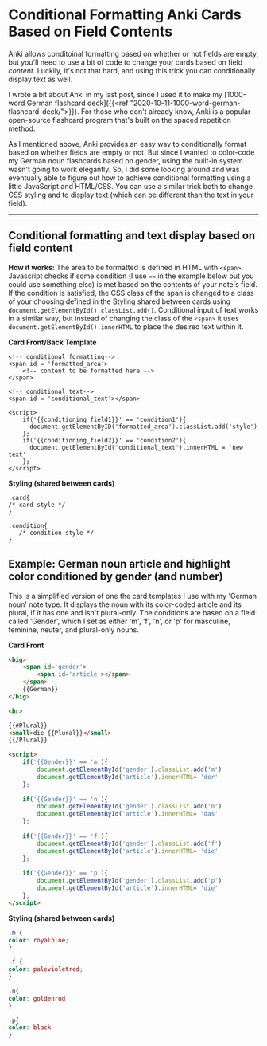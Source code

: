 # Conditional Formatting Anki Cards Based on Field Contents


Anki allows conditoinal formatting based on whether or not fields are empty, but you'll need to use a bit of code to change your cards based on field *content.* Luckily, it's not that hard, and using this trick you can conditionally display text as well.

<!--more-->

I wrote a bit about Anki in my last post, since I used it to make my [1000-word German flashcard deck]({{<ref "2020-10-11-1000-word-german-flashcard-deck/">}}). For those who don't already know, Anki is a popular open-source flashcard program that's built on the spaced repetition method.

As I mentioned above, Anki provides an easy way to conditionally format based on whether fields are empty or not. But since I wanted to color-code my German noun flashcards based on gender, using the built-in system wasn't going to work elegantly. So, I did some looking around and was eventually able to figure out how to achieve conditional formatting using a little JavaScript and HTML/CSS. You can use a similar trick both to change CSS styling and to display text (which can be different than the text in your field).

---

## Conditional formatting and text display based on field content

**How it works:** The area to be formatted is defined in HTML with `<span>`. Javascript checks if some condition (I use `==` in the example below but you could use something else) is met based on the contents of your note's field. If the condition is satisfied, the CSS class of the span is changed to a class of your choosing defined in the Styling shared between cards using `document.getElementById().classList.add()`. Conditional input of text works in a similar way, but instead of changing the class of the `<span>` it uses `document.getElementById().innerHTML` to place the desired text within it.

**Card Front/Back Template**

    <!-- conditional formatting-->
    <span id = 'formatted_area'>
        <!-- content to be formatted here -->
    </span>
    
    <!-- conditional text-->
    <span id = 'conditional_text'></span>
    
    <script>
        if('{{conditioning_field1}}' == 'condition1'){
          document.getElementByID('formatted_area').classList.add('style')
        };
        if('{{conditioning_field2}}' == 'condition2'){
          document.getElementById('conditional_text').innerHTML = 'new text'
        };
    </script>
**Styling (shared between cards)**

    .card{
    /* card style */
    }
    
    .condition{
       /* condition style */
    }
## Example: German noun article and highlight color conditioned by gender (and number)

This is a simplified version of one the card templates I use with my 'German noun' note type. It displays the noun with its color-coded article and its plural, if it has one and isn't plural-only. The conditions are based on a field called 'Gender', which I set as either 'm', 'f', 'n', or 'p' for masculine, feminine, neuter, and plural-only nouns. 

**Card Front**

```html
<big>
    <span id='gender'>
        <span id='article'></span>
    </span>
    {{German}}
</big>

<br>

{{#Plural}}
<small>die {{Plural}}</small>
{{/Plural}}

<script>
    if('{{Gender}}' == 'm'){
        document.getElementById('gender').classList.add('m')
		document.getElementById('article').innerHTML= 'der'	
    };
    
    if('{{Gender}}' == 'n'){
        document.getElementById('gender').classList.add('n')
		document.getElementById('article').innerHTML= 'das'	
    };
    
    if('{{Gender}}' == 'f'){
        document.getElementById('gender').classList.add('f')
		document.getElementById('article').innerHTML= 'die'	
    };
    
    if('{{Gender}}' == 'p'){
        document.getElementById('gender').classList.add('p')
		document.getElementById('article').innerHTML= 'die'	
    };
</script>
```

**Styling (shared between cards)**

```css
.m {
color: royalblue;
}

.f {
color: palevioletred;
}

.n{
color: goldenrod
}

.p{
color: black
}
```


